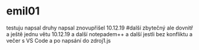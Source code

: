 # emil01
testuju
napsal
druhy napsal
znovupřišel 10.12.19
#další zbytečný ale dovnitř
a ještě jednu větu 10.12.19
a další notepadem++
  a další jestli bez konfliktu
a večer s VS Code
a po napsání do zdroj1.js

  
